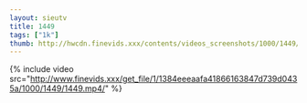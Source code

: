 ```yaml
--- 
layout: sieutv
title: 1449
tags: ["1k"]
thumb: http://hwcdn.finevids.xxx/contents/videos_screenshots/1000/1449/preview.mp4.jpg
---
```

{% include video src="http://www.finevids.xxx/get_file/1/1384eeeaafa41866163847d739d0435a/1000/1449/1449.mp4/" %} 
